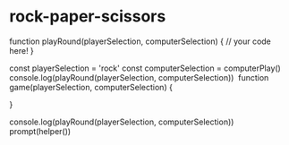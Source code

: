 # rock-paper-scissors
function playRound(playerSelection, computerSelection) {
	// your code here!
}

const playerSelection = 'rock'
const computerSelection = computerPlay()
console.log(playRound(playerSelection, computerSelection))
​
function game(playerSelection, computerSelection) {

}

console.log(playRound(playerSelection, computerSelection))
prompt(helper())
